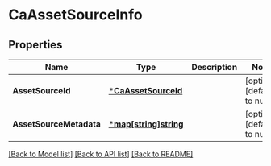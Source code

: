# CaAssetSourceInfo

## Properties
Name | Type | Description | Notes
------------ | ------------- | ------------- | -------------
**AssetSourceId** | [***CaAssetSourceId**](caAssetSourceId.md) |  | [optional] [default to null]
**AssetSourceMetadata** | [***map[string]string**](map.md) |  | [optional] [default to null]

[[Back to Model list]](../README.md#documentation-for-models) [[Back to API list]](../README.md#documentation-for-api-endpoints) [[Back to README]](../README.md)

